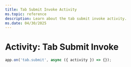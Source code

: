 ```yaml
---
title: Tab Submit Invoke Activity
ms.topic: reference
description: Learn about the tab submit invoke activity.
ms.date: 04/30/2025
---
```


# Activity: Tab Submit Invoke

```typescript
app.on('tab.submit', async ({ activity }) => {});
```
